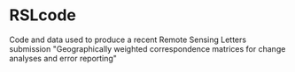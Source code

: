 # RSLcode
Code and data used to produce a recent Remote Sensing Letters submission "Geographically weighted correspondence matrices for change analyses and error reporting"

